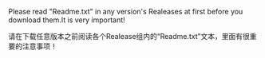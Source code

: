 Please read "Readme.txt" in any version's Realeases at first before you download them.It is very important!

请在下载任意版本之前阅读各个Realease组内的“Readme.txt”文本，里面有很重要的注意事项！
